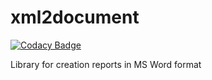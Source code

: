 # xml2document

[![Codacy Badge](https://api.codacy.com/project/badge/Grade/5273be0fc70b4c6892c2cec5101d121c)](https://www.codacy.com/app/anlug1/xml2document?utm_source=github.com&amp;utm_medium=referral&amp;utm_content=CourseOrchestra/xml2document&amp;utm_campaign=Badge_Grade)

Library for creation reports in MS Word format